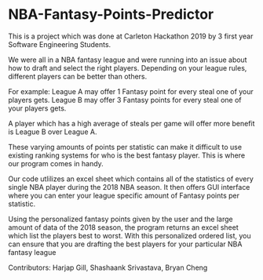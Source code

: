 # NBA-Fantasy-Points-Predictor

This is a project which was done at Carleton Hackathon 2019 by 3 first year Software Engineering Students.

We were all in a NBA fantasy league and were running into an issue about how to draft and select the right players.
Depending on your league rules, different players can be better than others.

For example:
League A may offer 1 Fantasy point for every steal one of your players gets.
League B may offer 3 Fantasy points for every steal one of your players gets.

A player which has a high average of steals per game will offer more benefit is League B over League A.

These varying amounts of points per statistic can make it difficult to use existing ranking systems for who is the best fantasy player.
This is where our program comes in handy.

Our code utlilizes an excel sheet which contains all of the statistics of every single NBA player during the 2018 NBA season.
It then offers GUI interface where you can enter your league specific amount of Fantasy points per statistic.

Using the personalized fantasy points given by the user and the large amount of data of the 2018 season, the program returns an excel sheet which list the players best to worst.
With this personalized ordered list, you can ensure that you are drafting the best players for your particular NBA fantasy league

Contributors: Harjap Gill, Shashaank Srivastava, Bryan Cheng
